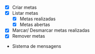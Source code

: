 - [x] Criar metas
- [x] Listar metas
  - [x] Metas realizadas
  - [x] Metas abertas
- [x] Marcar/ Desmarcar metas realizadas
- [x] Remover metas
- Sistema de mensagens